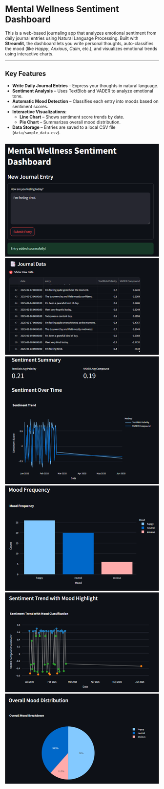 # Mental Wellness Sentiment Dashboard

This is a web-based journaling app that analyzes emotional sentiment from daily journal entries using Natural Language Processing. Built with **Streamlit**, the dashboard lets you write personal thoughts, auto-classifies the mood (like *Happy*, *Anxious*, *Calm*, etc.), and visualizes emotional trends using interactive charts.

---

## Key Features

- **Write Daily Journal Entries** – Express your thoughts in natural language.
- **Sentiment Analysis** – Uses TextBlob and VADER to analyze emotional tone.
- **Automatic Mood Detection** – Classifies each entry into moods based on sentiment scores.
- **Interactive Visualizations**:
  - **Line Chart** – Shows sentiment score trends by date.
  - **Pie Chart** – Summarizes overall mood distribution.
- **Data Storage** – Entries are saved to a local CSV file (`data/sample_data.csv`).

![Dashboard](images/mood_dashboard.png)
![](images/data_entry.png)
![](images/sentiment.png)
![](images/barchart.png)
![](images/linechart.png)
![](images/piechart.png)
---




